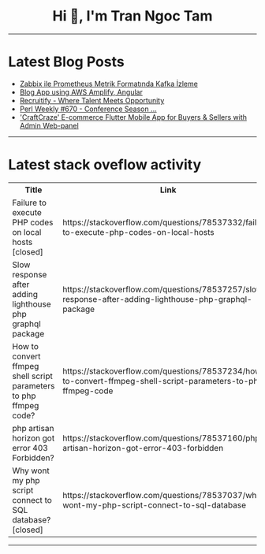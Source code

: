 <h1 align="center">Hi 👋, I'm Tran Ngoc Tam</h1>

---

# Latest Blog Posts 
<!-- BLOG-POST-LIST:START -->
- [Zabbix ile Prometheus Metrik Formatında Kafka İzleme](https://dev.to/aciklab/zabbix-ile-prometheus-metrik-formatinda-kafka-izleme-3knk)
- [Blog App using AWS Amplify, Angular](https://dev.to/vuchuru27916/blog-app-using-aws-amplify-angular-3dd3)
- [Recruitify - Where Talent Meets Opportunity](https://dev.to/thegeekyamit/recruitify-where-talent-meets-opportunity-1185)
- [Perl Weekly #670 - Conference Season ...](https://dev.to/szabgab/perl-weekly-670-conference-season--2c9a)
- [&#39;CraftCraze&#39; E-commerce Flutter Mobile App for Buyers &amp; Sellers with Admin Web-panel](https://dev.to/ahona_omi/craftcraze-e-commerce-flutter-mobile-app-for-buyers-sellers-with-admin-web-panel-bgn)
<!-- BLOG-POST-LIST:END -->

---

# Latest stack oveflow activity
<table>
  <tr><th>Title</th><th>Link</th></tr>
  <!-- STACKOVERFLOW:START --><tr><td>Failure to execute PHP codes on local hosts [closed]</td><td>https://stackoverflow.com/questions/78537332/failure-to-execute-php-codes-on-local-hosts</td></tr><tr><td>Slow response after adding lighthouse php graphql package</td><td>https://stackoverflow.com/questions/78537257/slow-response-after-adding-lighthouse-php-graphql-package</td></tr><tr><td>How to convert ffmpeg shell script parameters to php ffmpeg code?</td><td>https://stackoverflow.com/questions/78537234/how-to-convert-ffmpeg-shell-script-parameters-to-php-ffmpeg-code</td></tr><tr><td>php artisan horizon got error 403 Forbidden?</td><td>https://stackoverflow.com/questions/78537160/php-artisan-horizon-got-error-403-forbidden</td></tr><tr><td>Why wont my php script connect to SQL database? [closed]</td><td>https://stackoverflow.com/questions/78537037/why-wont-my-php-script-connect-to-sql-database</td></tr><!-- STACKOVERFLOW:END -->
</table>

---


